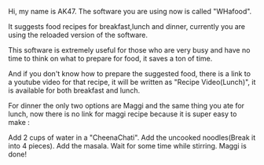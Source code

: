 Hi, my name is AK47.
The software you are using now is called "WHafood".

It suggests food recipes for breakfast,lunch and dinner, currently you are using the reloaded version of the software.

This software is extremely useful for those who are very busy and have no time to think on what to prepare for food, it saves a ton of time.

And if you don't know how to prepare the suggested food, there is a link to a youtube video for that recipe, it will be written as "Recipe Video(Lunch)",
it is available for both breakfast and lunch.

For dinner the only two options are Maggi and the same thing you ate for lunch,
now there is no link for maggi recipe because it is super easy to make :

Add 2 cups of water in a "CheenaChati".
Add the uncooked noodles(Break it into 4 pieces).
Add the masala.
Wait for some time while stirring.
Maggi is done!
